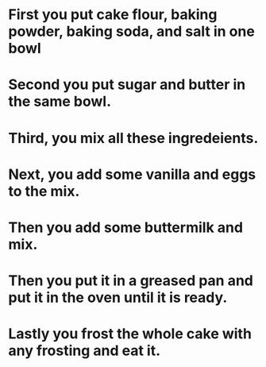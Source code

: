 
# First you put cake flour, baking powder, baking soda, and salt in one bowl

# Second you put sugar and butter in the same bowl.

# Third, you mix all these ingredeients.

# Next, you add some vanilla and eggs to the mix.

# Then you add some buttermilk and mix.

# Then you put it in a greased pan and put it in the oven until it is ready.

# Lastly you frost the whole cake with any frosting and eat it.